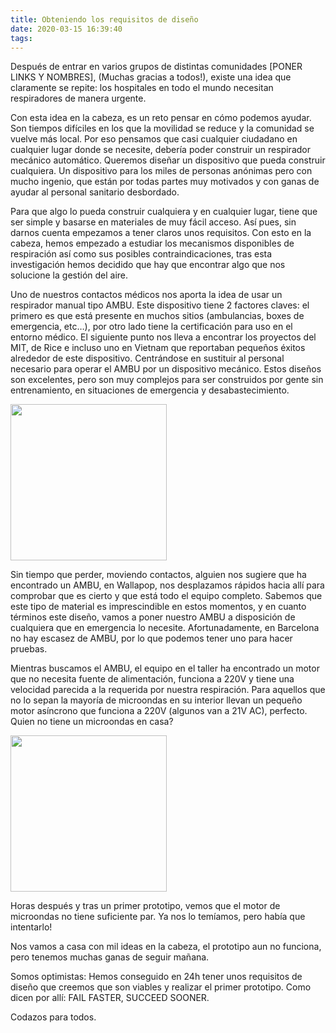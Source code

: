 ```yaml
---
title: Obteniendo los requisitos de diseño
date: 2020-03-15 16:39:40
tags:
---
```


Después de entrar en varios grupos de distintas comunidades [PONER LINKS Y NOMBRES], (Muchas gracias a todos!), existe una idea que claramente se repite: los hospitales en todo el mundo necesitan respiradores de manera urgente.

Con esta idea en la cabeza, es un reto pensar en cómo podemos ayudar. Son tiempos difíciles en los que la movilidad se reduce y la comunidad se vuelve más local. Por eso pensamos que casi cualquier ciudadano en cualquier lugar donde se necesite, debería poder construir un respirador mecánico automático. Queremos diseñar un dispositivo que pueda construir cualquiera. Un dispositivo para los miles de personas anónimas pero con mucho ingenio, que están por todas partes muy motivados y con ganas de ayudar al personal sanitario desbordado. 

Para que algo lo pueda construir cualquiera y en cualquier lugar, tiene que ser simple y basarse en materiales de muy fácil acceso. Así pues, sin darnos cuenta empezamos a tener claros unos requisitos. Con esto en la cabeza, hemos empezado a estudiar los mecanismos disponibles de respiración así como sus posibles contraindicaciones, tras esta investigación hemos decidido que hay que encontrar algo que nos solucione la gestión del aire.

Uno de nuestros contactos médicos nos aporta la idea de usar un respirador manual tipo AMBU. Este dispositivo tiene 2 factores claves: el primero es que está presente en muchos sitios (ambulancias, boxes de emergencia, etc…), por otro lado tiene la certificación para uso en el entorno médico.  El siguiente punto nos lleva a encontrar los proyectos del MIT, de Rice e incluso uno en Vietnam que reportaban pequeños éxitos alrededor de este dispositivo. Centrándose en sustituir al personal necesario para operar el AMBU por un dispositivo mecánico. Estos diseños son excelentes, pero son muy complejos para ser construidos por gente sin entrenamiento, en situaciones de emergencia y desabastecimiento. 

<img src="/images/hello-world/we-got-the-AMBU.jpeg" width="250">

Sin tiempo que perder, moviendo contactos, alguien nos sugiere que ha encontrado un AMBU, en Wallapop, nos desplazamos rápidos hacia allí para comprobar que es cierto y que está todo el equipo completo. Sabemos que este tipo de material es imprescindible en estos momentos, y en cuanto términos este diseño, vamos a poner nuestro AMBU a disposición de cualquiera que en emergencia lo necesite. Afortunadamente, en Barcelona no hay escasez de AMBU, por lo que podemos tener uno para hacer pruebas. 


Mientras buscamos el AMBU, el equipo en el taller ha encontrado un motor que no necesita fuente de alimentación, funciona a 220V y tiene una velocidad parecida a la requerida por nuestra respiración. Para aquellos que no lo sepan la mayoría de microondas en su interior llevan un pequeño motor asíncrono que funciona a 220V (algunos van a 21V AC), perfecto. Quien no tiene un microondas en casa?

<img src="/images/hello-world/microwave-oven-disarmed.jpeg" width="250">

Horas después y tras un primer prototipo, vemos que el motor de microondas no tiene suficiente par. Ya nos lo temíamos, pero había que intentarlo!

Nos vamos a casa con mil ideas en la cabeza, el prototipo aun no funciona, pero tenemos muchas ganas de seguir mañana. 

Somos optimistas: Hemos conseguido en 24h tener unos requisitos de diseño que creemos que son viables y realizar el primer prototipo. Como dicen por allí: FAIL FASTER, SUCCEED SOONER.

Codazos para todos.
